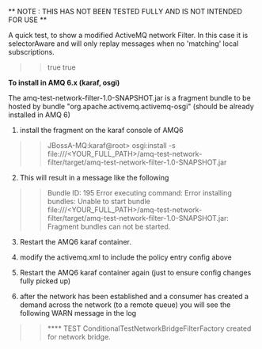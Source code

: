 ** NOTE : THIS HAS NOT BEEN TESTED FULLY AND IS NOT INTENDED FOR USE **

A quick test, to show a modified ActiveMQ network Filter. In this case it is selectorAware and will only replay messages when
no 'matching' local subscriptions.

>>  <policyEntry queue=">" producerFlowControl="true" memoryLimit="1mb">
>>        <networkBridgeFilterFactory>
>>              <bean xmlns="http://www.springframework.org/schema/beans" class="org.apache.activemq.network.test.ConditionalTestNetworkBridgeFilterFactory">
>>                  <property name="replayWhenNoConsumers">
>>			                   <value>true</value>
>>		             </property>
>>                 <property name="selectorAware">
>>                        <value>true</value>
>>                </property>
>>              </bean>
>>        </networkBridgeFilterFactory>
>>   </policyEntry>



**To install in AMQ 6.x (karaf, osgi)**

The  amq-test-network-filter-1.0-SNAPSHOT.jar is a fragment bundle to be hosted by bundle "org.apache.activemq.activemq-osgi" (should be already installed in AMQ 6)

1) install the fragment on the karaf console of AMQ6

>> JBossA-MQ:karaf@root> osgi:install -s file:///<YOUR_FULL_PATH>/amq-test-network-filter/target/amq-test-network-filter-1.0-SNAPSHOT.jar

2) This will result in a message like the following

>>   Bundle ID: 195
>>   Error executing command: Error installing bundles:
>>   	Unable to start bundle file:///<YOUR_FULL_PATH>/amq-test-network-filter/target/amq-test-network-filter-1.0-SNAPSHOT.jar: Fragment bundles can not be started.

3) Restart the AMQ6 karaf container.

4) modify the activemq.xml to include the policy entry config above

5) Restart the AMQ6 karaf container again (just to ensure config changes fully picked up)

6) after the network has been established and a consumer has created a demand across the network (to a remote queue) you will see the following WARN message in the log

>> **** TEST ConditionalTestNetworkBridgeFilterFactory created for network bridge.

